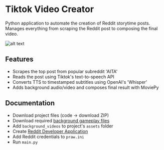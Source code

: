 # Tiktok Video Creator
Python application to automate the creation of Reddit storytime posts. \
Manages everything from scraping the Reddit post to composing the final video. 

![alt text](https://github.com/Shynee1/TiktokVideoCreator/blob/main/output_video.gif "Example")

## **Features**
- Scrapes the top post from popular subreddit 'AITA'
- Reads the post using Tiktok's text-to-speech API
- Converts TTS to timestamped subtitles using OpenAI's 'Whisper'
- Adds background audio/video and composes final result with MoviePy
  
## **Documentation**
- Download project files (code -> download ZIP)
- Download required [background gameplay files](https://drive.google.com/drive/folders/1TWEpfcW3aq6tcTMpgAP9RhPVDR6HpWza?usp=sharing)
- Add `background_videos` to project's `assets` folder
- Create [Reddit Developer Application](https://old.reddit.com/prefs/apps/)
- Add Reddit credentials to `praw.ini`
- Run `main.py`
